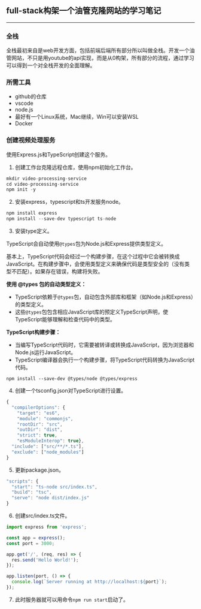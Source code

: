 ## full-stack构架一个油管克隆网站的学习笔记

---
### 全栈

全栈最初来自是web开发方面，包括前端后端所有部分所以叫做全栈。开发一个油管网站，不只是用youtube的api实现，而是从0构架，所有部分的流程，通过学习可以得到一个对全栈开发的全面理解。

### 所需工具

- github的仓库
- vscode
- node.js
- 最好有一个Linux系统，Mac继续，Win可以安装WSL
- Docker

### 创建视频处理服务

使用Express.js和TypeScript创建这个服务。

1. 创建工作台克隆远程仓库，使用npm初始化工作台。

```js
mkdir video-processing-service
cd video-processing-service
npm init -y
```

2. 安装express，typescript和ts开发服务node。

```js
npm install express
npm install --save-dev typescript ts-node
```

3. 安装type定义。

TypeScript会自动使用`@types`包为Node.js和Express提供类型定义。

基本上，TypeScript代码会经过一个构建步骤，在这个过程中它会被转换成JavaScript。在构建步骤中，会使用类型定义来确保代码是类型安全的（没有类型不匹配）。如果存在错误，构建将失败。

**使用 @types 包的自动类型定义：**
   - TypeScript依赖于`@types`包，自动包含外部库和框架（如Node.js和Express）的类型定义。
   - 这些`@types`包包含相应JavaScript库的预定义TypeScript声明，使TypeScript能够理解和检查代码中的类型。

**TypeScript构建步骤：**
   - 当编写TypeScript代码时，它需要被转译或转换成JavaScript，因为浏览器和Node.js运行JavaScript。
   - TypeScript编译器会执行一个构建步骤，将TypeScript代码转换为JavaScript代码。

```
npm install --save-dev @types/node @types/express
```

4. 创建一个tsconfig.json对TypeScript进行设置。

```js
{
  "compilerOptions": {
    "target": "es6",
    "module": "commonjs",
    "rootDir": "src",
    "outDir": "dist",
    "strict": true,
    "esModuleInterop": true},
  "include": ["src/**/*.ts"],
  "exclude": ["node_modules"]
}
```

5. 更新package.json。

```js
"scripts": {
  "start": "ts-node src/index.ts",
  "build": "tsc",
  "serve": "node dist/index.js"
}
```

6. 创建src/index.ts文件。

```js
import express from 'express';

const app = express();
const port = 3000;

app.get('/', (req, res) => {
  res.send('Hello World!');
});

app.listen(port, () => {
  console.log(`Server running at http://localhost:${port}`);
});
```

7. 此时服务器就可以用命令`npm run start`启动了。
